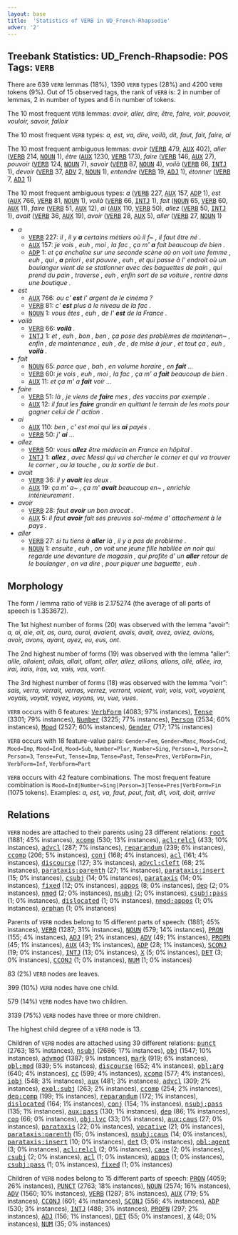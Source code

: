 ```yaml
---
layout: base
title:  'Statistics of VERB in UD_French-Rhapsodie'
udver: '2'
---
```


## Treebank Statistics: UD_French-Rhapsodie: POS Tags: `VERB`

There are 639 `VERB` lemmas (18%), 1390 `VERB` types (28%) and 4200 `VERB` tokens (9%).
Out of 15 observed tags, the rank of `VERB` is: 2 in number of lemmas, 2 in number of types and 6 in number of tokens.

The 10 most frequent `VERB` lemmas: <em>avoir, aller, dire, être, faire, voir, pouvoir, vouloir, savoir, falloir</em>

The 10 most frequent `VERB` types:  <em>a, est, va, dire, voilà, dit, faut, fait, faire, ai</em>

The 10 most frequent ambiguous lemmas: <em>avoir</em> (<tt><a href="fr_rhapsodie-pos-VERB.html">VERB</a></tt> 479, <tt><a href="fr_rhapsodie-pos-AUX.html">AUX</a></tt> 402), <em>aller</em> (<tt><a href="fr_rhapsodie-pos-VERB.html">VERB</a></tt> 214, <tt><a href="fr_rhapsodie-pos-NOUN.html">NOUN</a></tt> 1), <em>être</em> (<tt><a href="fr_rhapsodie-pos-AUX.html">AUX</a></tt> 1230, <tt><a href="fr_rhapsodie-pos-VERB.html">VERB</a></tt> 173), <em>faire</em> (<tt><a href="fr_rhapsodie-pos-VERB.html">VERB</a></tt> 146, <tt><a href="fr_rhapsodie-pos-AUX.html">AUX</a></tt> 27), <em>pouvoir</em> (<tt><a href="fr_rhapsodie-pos-VERB.html">VERB</a></tt> 124, <tt><a href="fr_rhapsodie-pos-NOUN.html">NOUN</a></tt> 7), <em>savoir</em> (<tt><a href="fr_rhapsodie-pos-VERB.html">VERB</a></tt> 87, <tt><a href="fr_rhapsodie-pos-NOUN.html">NOUN</a></tt> 4), <em>voilà</em> (<tt><a href="fr_rhapsodie-pos-VERB.html">VERB</a></tt> 66, <tt><a href="fr_rhapsodie-pos-INTJ.html">INTJ</a></tt> 1), <em>devoir</em> (<tt><a href="fr_rhapsodie-pos-VERB.html">VERB</a></tt> 37, <tt><a href="fr_rhapsodie-pos-ADV.html">ADV</a></tt> 2, <tt><a href="fr_rhapsodie-pos-NOUN.html">NOUN</a></tt> 1), <em>entendre</em> (<tt><a href="fr_rhapsodie-pos-VERB.html">VERB</a></tt> 19, <tt><a href="fr_rhapsodie-pos-ADJ.html">ADJ</a></tt> 1), <em>étonner</em> (<tt><a href="fr_rhapsodie-pos-VERB.html">VERB</a></tt> 7, <tt><a href="fr_rhapsodie-pos-ADJ.html">ADJ</a></tt> 1)

The 10 most frequent ambiguous types:  <em>a</em> (<tt><a href="fr_rhapsodie-pos-VERB.html">VERB</a></tt> 227, <tt><a href="fr_rhapsodie-pos-AUX.html">AUX</a></tt> 157, <tt><a href="fr_rhapsodie-pos-ADP.html">ADP</a></tt> 1), <em>est</em> (<tt><a href="fr_rhapsodie-pos-AUX.html">AUX</a></tt> 766, <tt><a href="fr_rhapsodie-pos-VERB.html">VERB</a></tt> 81, <tt><a href="fr_rhapsodie-pos-NOUN.html">NOUN</a></tt> 1), <em>voilà</em> (<tt><a href="fr_rhapsodie-pos-VERB.html">VERB</a></tt> 66, <tt><a href="fr_rhapsodie-pos-INTJ.html">INTJ</a></tt> 1), <em>fait</em> (<tt><a href="fr_rhapsodie-pos-NOUN.html">NOUN</a></tt> 65, <tt><a href="fr_rhapsodie-pos-VERB.html">VERB</a></tt> 60, <tt><a href="fr_rhapsodie-pos-AUX.html">AUX</a></tt> 11), <em>faire</em> (<tt><a href="fr_rhapsodie-pos-VERB.html">VERB</a></tt> 51, <tt><a href="fr_rhapsodie-pos-AUX.html">AUX</a></tt> 12), <em>ai</em> (<tt><a href="fr_rhapsodie-pos-AUX.html">AUX</a></tt> 110, <tt><a href="fr_rhapsodie-pos-VERB.html">VERB</a></tt> 50), <em>allez</em> (<tt><a href="fr_rhapsodie-pos-VERB.html">VERB</a></tt> 50, <tt><a href="fr_rhapsodie-pos-INTJ.html">INTJ</a></tt> 1), <em>avait</em> (<tt><a href="fr_rhapsodie-pos-VERB.html">VERB</a></tt> 36, <tt><a href="fr_rhapsodie-pos-AUX.html">AUX</a></tt> 19), <em>avoir</em> (<tt><a href="fr_rhapsodie-pos-VERB.html">VERB</a></tt> 28, <tt><a href="fr_rhapsodie-pos-AUX.html">AUX</a></tt> 5), <em>aller</em> (<tt><a href="fr_rhapsodie-pos-VERB.html">VERB</a></tt> 27, <tt><a href="fr_rhapsodie-pos-NOUN.html">NOUN</a></tt> 1)


* <em>a</em>
  * <tt><a href="fr_rhapsodie-pos-VERB.html">VERB</a></tt> 227: <em>il , il y <b>a</b> certains métiers où il f~ , il faut être né .</em>
  * <tt><a href="fr_rhapsodie-pos-AUX.html">AUX</a></tt> 157: <em>je vois , euh , moi , la fac , ça m' <b>a</b> fait beaucoup de bien .</em>
  * <tt><a href="fr_rhapsodie-pos-ADP.html">ADP</a></tt> 1: <em>et ça enchaîne sur une seconde scène où on voit une femme , euh , qui , <b>a</b> priori , est pauvre , euh , et qui passe à l' endroit où un boulanger vient de se stationner avec des baguettes de pain , qui prend du pain , traverse , euh , enfin sort de sa voiture , rentre dans une boutique .</em>
* <em>est</em>
  * <tt><a href="fr_rhapsodie-pos-AUX.html">AUX</a></tt> 766: <em>ou c' <b>est</b> l' argent de le cinéma ?</em>
  * <tt><a href="fr_rhapsodie-pos-VERB.html">VERB</a></tt> 81: <em>c' <b>est</b> plus à le niveau de la fac .</em>
  * <tt><a href="fr_rhapsodie-pos-NOUN.html">NOUN</a></tt> 1: <em>vous êtes , euh , de l' <b>est</b> de la France .</em>
* <em>voilà</em>
  * <tt><a href="fr_rhapsodie-pos-VERB.html">VERB</a></tt> 66: <em><b>voilà</b> .</em>
  * <tt><a href="fr_rhapsodie-pos-INTJ.html">INTJ</a></tt> 1: <em>et , euh , bon , ben , ça pose des problèmes de maintenan~ , enfin , de maintenance , euh , de , de mise à jour , et tout ça , euh , <b>voilà</b> .</em>
* <em>fait</em>
  * <tt><a href="fr_rhapsodie-pos-NOUN.html">NOUN</a></tt> 65: <em>parce que , bah , en volume horaire , en <b>fait</b> …</em>
  * <tt><a href="fr_rhapsodie-pos-VERB.html">VERB</a></tt> 60: <em>je vois , euh , moi , la fac , ça m' a <b>fait</b> beaucoup de bien .</em>
  * <tt><a href="fr_rhapsodie-pos-AUX.html">AUX</a></tt> 11: <em>et ça m' a <b>fait</b> voir …</em>
* <em>faire</em>
  * <tt><a href="fr_rhapsodie-pos-VERB.html">VERB</a></tt> 51: <em>là , je viens de <b>faire</b> mes , des vaccins par exemple .</em>
  * <tt><a href="fr_rhapsodie-pos-AUX.html">AUX</a></tt> 12: <em>il faut les <b>faire</b> grandir en quittant le terrain de les mots pour gagner celui de l' action .</em>
* <em>ai</em>
  * <tt><a href="fr_rhapsodie-pos-AUX.html">AUX</a></tt> 110: <em>ben , c' est moi qui les <b>ai</b> payés .</em>
  * <tt><a href="fr_rhapsodie-pos-VERB.html">VERB</a></tt> 50: <em>j' <b>ai</b> …</em>
* <em>allez</em>
  * <tt><a href="fr_rhapsodie-pos-VERB.html">VERB</a></tt> 50: <em>vous <b>allez</b> être médecin en France en hôpital .</em>
  * <tt><a href="fr_rhapsodie-pos-INTJ.html">INTJ</a></tt> 1: <em><b>allez</b> , avec Messi qui va chercher le corner et qui va trouver le corner , ou la touche , ou la sortie de but .</em>
* <em>avait</em>
  * <tt><a href="fr_rhapsodie-pos-VERB.html">VERB</a></tt> 36: <em>il y <b>avait</b> les deux .</em>
  * <tt><a href="fr_rhapsodie-pos-AUX.html">AUX</a></tt> 19: <em>ça m' a~ , ça m' <b>avait</b> beaucoup en~ , enrichie intérieurement .</em>
* <em>avoir</em>
  * <tt><a href="fr_rhapsodie-pos-VERB.html">VERB</a></tt> 28: <em>faut <b>avoir</b> un bon avocat .</em>
  * <tt><a href="fr_rhapsodie-pos-AUX.html">AUX</a></tt> 5: <em>il faut <b>avoir</b> fait ses preuves soi-même d' attachement à le pays .</em>
* <em>aller</em>
  * <tt><a href="fr_rhapsodie-pos-VERB.html">VERB</a></tt> 27: <em>si tu tiens à <b>aller</b> là , il y a pas de problème .</em>
  * <tt><a href="fr_rhapsodie-pos-NOUN.html">NOUN</a></tt> 1: <em>ensuite , euh , on voit une jeune fille habillée en noir qui regarde une devanture de magasin , qui profite d' un <b>aller</b> retour de le boulanger , on va dire , pour piquer une baguette , euh .</em>

## Morphology

The form / lemma ratio of `VERB` is 2.175274 (the average of all parts of speech is 1.353672).

The 1st highest number of forms (20) was observed with the lemma “avoir”: <em>a, ai, aie, ait, as, aura, aurai, avaient, avais, avait, avez, aviez, avions, avoir, avons, ayant, ayez, eu, eus, ont</em>.

The 2nd highest number of forms (19) was observed with the lemma “aller”: <em>aille, allaient, allais, allait, allant, aller, allez, allions, allons, allé, allée, ira, irai, irais, iras, va, vais, vas, vont</em>.

The 3rd highest number of forms (18) was observed with the lemma “voir”: <em>sais, verra, verrait, verras, verrez, verront, voient, voir, vois, voit, voyaient, voyais, voyait, voyez, voyons, vu, vue, vues</em>.

`VERB` occurs with 6 features: <tt><a href="fr_rhapsodie-feat-VerbForm.html">VerbForm</a></tt> (4083; 97% instances), <tt><a href="fr_rhapsodie-feat-Tense.html">Tense</a></tt> (3301; 79% instances), <tt><a href="fr_rhapsodie-feat-Number.html">Number</a></tt> (3225; 77% instances), <tt><a href="fr_rhapsodie-feat-Person.html">Person</a></tt> (2534; 60% instances), <tt><a href="fr_rhapsodie-feat-Mood.html">Mood</a></tt> (2527; 60% instances), <tt><a href="fr_rhapsodie-feat-Gender.html">Gender</a></tt> (717; 17% instances)

`VERB` occurs with 18 feature-value pairs: `Gender=Fem`, `Gender=Masc`, `Mood=Cnd`, `Mood=Imp`, `Mood=Ind`, `Mood=Sub`, `Number=Plur`, `Number=Sing`, `Person=1`, `Person=2`, `Person=3`, `Tense=Fut`, `Tense=Imp`, `Tense=Past`, `Tense=Pres`, `VerbForm=Fin`, `VerbForm=Inf`, `VerbForm=Part`

`VERB` occurs with 42 feature combinations.
The most frequent feature combination is `Mood=Ind|Number=Sing|Person=3|Tense=Pres|VerbForm=Fin` (1075 tokens).
Examples: <em>a, est, va, faut, peut, fait, dit, voit, doit, arrive</em>


## Relations

`VERB` nodes are attached to their parents using 23 different relations: <tt><a href="fr_rhapsodie-dep-root.html">root</a></tt> (1881; 45% instances), <tt><a href="fr_rhapsodie-dep-xcomp.html">xcomp</a></tt> (530; 13% instances), <tt><a href="fr_rhapsodie-dep-acl-relcl.html">acl:relcl</a></tt> (433; 10% instances), <tt><a href="fr_rhapsodie-dep-advcl.html">advcl</a></tt> (287; 7% instances), <tt><a href="fr_rhapsodie-dep-reparandum.html">reparandum</a></tt> (239; 6% instances), <tt><a href="fr_rhapsodie-dep-ccomp.html">ccomp</a></tt> (206; 5% instances), <tt><a href="fr_rhapsodie-dep-conj.html">conj</a></tt> (168; 4% instances), <tt><a href="fr_rhapsodie-dep-acl.html">acl</a></tt> (161; 4% instances), <tt><a href="fr_rhapsodie-dep-discourse.html">discourse</a></tt> (127; 3% instances), <tt><a href="fr_rhapsodie-dep-advcl-cleft.html">advcl:cleft</a></tt> (68; 2% instances), <tt><a href="fr_rhapsodie-dep-parataxis-parenth.html">parataxis:parenth</a></tt> (27; 1% instances), <tt><a href="fr_rhapsodie-dep-parataxis-insert.html">parataxis:insert</a></tt> (15; 0% instances), <tt><a href="fr_rhapsodie-dep-csubj.html">csubj</a></tt> (14; 0% instances), <tt><a href="fr_rhapsodie-dep-parataxis.html">parataxis</a></tt> (14; 0% instances), <tt><a href="fr_rhapsodie-dep-fixed.html">fixed</a></tt> (12; 0% instances), <tt><a href="fr_rhapsodie-dep-appos.html">appos</a></tt> (8; 0% instances), <tt><a href="fr_rhapsodie-dep-dep.html">dep</a></tt> (2; 0% instances), <tt><a href="fr_rhapsodie-dep-nmod.html">nmod</a></tt> (2; 0% instances), <tt><a href="fr_rhapsodie-dep-nsubj.html">nsubj</a></tt> (2; 0% instances), <tt><a href="fr_rhapsodie-dep-csubj-pass.html">csubj:pass</a></tt> (1; 0% instances), <tt><a href="fr_rhapsodie-dep-dislocated.html">dislocated</a></tt> (1; 0% instances), <tt><a href="fr_rhapsodie-dep-nmod-appos.html">nmod:appos</a></tt> (1; 0% instances), <tt><a href="fr_rhapsodie-dep-orphan.html">orphan</a></tt> (1; 0% instances)

Parents of `VERB` nodes belong to 15 different parts of speech:  (1881; 45% instances), <tt><a href="fr_rhapsodie-pos-VERB.html">VERB</a></tt> (1287; 31% instances), <tt><a href="fr_rhapsodie-pos-NOUN.html">NOUN</a></tt> (579; 14% instances), <tt><a href="fr_rhapsodie-pos-PRON.html">PRON</a></tt> (155; 4% instances), <tt><a href="fr_rhapsodie-pos-ADJ.html">ADJ</a></tt> (91; 2% instances), <tt><a href="fr_rhapsodie-pos-ADV.html">ADV</a></tt> (49; 1% instances), <tt><a href="fr_rhapsodie-pos-PROPN.html">PROPN</a></tt> (45; 1% instances), <tt><a href="fr_rhapsodie-pos-AUX.html">AUX</a></tt> (43; 1% instances), <tt><a href="fr_rhapsodie-pos-ADP.html">ADP</a></tt> (28; 1% instances), <tt><a href="fr_rhapsodie-pos-SCONJ.html">SCONJ</a></tt> (19; 0% instances), <tt><a href="fr_rhapsodie-pos-INTJ.html">INTJ</a></tt> (13; 0% instances), <tt><a href="fr_rhapsodie-pos-X.html">X</a></tt> (5; 0% instances), <tt><a href="fr_rhapsodie-pos-DET.html">DET</a></tt> (3; 0% instances), <tt><a href="fr_rhapsodie-pos-CCONJ.html">CCONJ</a></tt> (1; 0% instances), <tt><a href="fr_rhapsodie-pos-NUM.html">NUM</a></tt> (1; 0% instances)

83 (2%) `VERB` nodes are leaves.

399 (10%) `VERB` nodes have one child.

579 (14%) `VERB` nodes have two children.

3139 (75%) `VERB` nodes have three or more children.

The highest child degree of a `VERB` node is 13.

Children of `VERB` nodes are attached using 39 different relations: <tt><a href="fr_rhapsodie-dep-punct.html">punct</a></tt> (2763; 18% instances), <tt><a href="fr_rhapsodie-dep-nsubj.html">nsubj</a></tt> (2686; 17% instances), <tt><a href="fr_rhapsodie-dep-obj.html">obj</a></tt> (1547; 10% instances), <tt><a href="fr_rhapsodie-dep-advmod.html">advmod</a></tt> (1387; 9% instances), <tt><a href="fr_rhapsodie-dep-mark.html">mark</a></tt> (919; 6% instances), <tt><a href="fr_rhapsodie-dep-obl-mod.html">obl:mod</a></tt> (839; 5% instances), <tt><a href="fr_rhapsodie-dep-discourse.html">discourse</a></tt> (652; 4% instances), <tt><a href="fr_rhapsodie-dep-obl-arg.html">obl:arg</a></tt> (640; 4% instances), <tt><a href="fr_rhapsodie-dep-cc.html">cc</a></tt> (599; 4% instances), <tt><a href="fr_rhapsodie-dep-xcomp.html">xcomp</a></tt> (577; 4% instances), <tt><a href="fr_rhapsodie-dep-iobj.html">iobj</a></tt> (548; 3% instances), <tt><a href="fr_rhapsodie-dep-aux.html">aux</a></tt> (481; 3% instances), <tt><a href="fr_rhapsodie-dep-advcl.html">advcl</a></tt> (309; 2% instances), <tt><a href="fr_rhapsodie-dep-expl-subj.html">expl:subj</a></tt> (263; 2% instances), <tt><a href="fr_rhapsodie-dep-ccomp.html">ccomp</a></tt> (254; 2% instances), <tt><a href="fr_rhapsodie-dep-dep-comp.html">dep:comp</a></tt> (199; 1% instances), <tt><a href="fr_rhapsodie-dep-reparandum.html">reparandum</a></tt> (172; 1% instances), <tt><a href="fr_rhapsodie-dep-dislocated.html">dislocated</a></tt> (164; 1% instances), <tt><a href="fr_rhapsodie-dep-conj.html">conj</a></tt> (154; 1% instances), <tt><a href="fr_rhapsodie-dep-nsubj-pass.html">nsubj:pass</a></tt> (135; 1% instances), <tt><a href="fr_rhapsodie-dep-aux-pass.html">aux:pass</a></tt> (130; 1% instances), <tt><a href="fr_rhapsodie-dep-dep.html">dep</a></tt> (86; 1% instances), <tt><a href="fr_rhapsodie-dep-cop.html">cop</a></tt> (66; 0% instances), <tt><a href="fr_rhapsodie-dep-obj-lvc.html">obj:lvc</a></tt> (33; 0% instances), <tt><a href="fr_rhapsodie-dep-aux-caus.html">aux:caus</a></tt> (27; 0% instances), <tt><a href="fr_rhapsodie-dep-parataxis.html">parataxis</a></tt> (22; 0% instances), <tt><a href="fr_rhapsodie-dep-vocative.html">vocative</a></tt> (21; 0% instances), <tt><a href="fr_rhapsodie-dep-parataxis-parenth.html">parataxis:parenth</a></tt> (15; 0% instances), <tt><a href="fr_rhapsodie-dep-nsubj-caus.html">nsubj:caus</a></tt> (14; 0% instances), <tt><a href="fr_rhapsodie-dep-parataxis-insert.html">parataxis:insert</a></tt> (10; 0% instances), <tt><a href="fr_rhapsodie-dep-det.html">det</a></tt> (3; 0% instances), <tt><a href="fr_rhapsodie-dep-obl-agent.html">obl:agent</a></tt> (3; 0% instances), <tt><a href="fr_rhapsodie-dep-acl-relcl.html">acl:relcl</a></tt> (2; 0% instances), <tt><a href="fr_rhapsodie-dep-case.html">case</a></tt> (2; 0% instances), <tt><a href="fr_rhapsodie-dep-csubj.html">csubj</a></tt> (2; 0% instances), <tt><a href="fr_rhapsodie-dep-acl.html">acl</a></tt> (1; 0% instances), <tt><a href="fr_rhapsodie-dep-appos.html">appos</a></tt> (1; 0% instances), <tt><a href="fr_rhapsodie-dep-csubj-pass.html">csubj:pass</a></tt> (1; 0% instances), <tt><a href="fr_rhapsodie-dep-fixed.html">fixed</a></tt> (1; 0% instances)

Children of `VERB` nodes belong to 15 different parts of speech: <tt><a href="fr_rhapsodie-pos-PRON.html">PRON</a></tt> (4059; 26% instances), <tt><a href="fr_rhapsodie-pos-PUNCT.html">PUNCT</a></tt> (2763; 18% instances), <tt><a href="fr_rhapsodie-pos-NOUN.html">NOUN</a></tt> (2574; 16% instances), <tt><a href="fr_rhapsodie-pos-ADV.html">ADV</a></tt> (1560; 10% instances), <tt><a href="fr_rhapsodie-pos-VERB.html">VERB</a></tt> (1287; 8% instances), <tt><a href="fr_rhapsodie-pos-AUX.html">AUX</a></tt> (719; 5% instances), <tt><a href="fr_rhapsodie-pos-CCONJ.html">CCONJ</a></tt> (601; 4% instances), <tt><a href="fr_rhapsodie-pos-SCONJ.html">SCONJ</a></tt> (556; 4% instances), <tt><a href="fr_rhapsodie-pos-ADP.html">ADP</a></tt> (530; 3% instances), <tt><a href="fr_rhapsodie-pos-INTJ.html">INTJ</a></tt> (488; 3% instances), <tt><a href="fr_rhapsodie-pos-PROPN.html">PROPN</a></tt> (297; 2% instances), <tt><a href="fr_rhapsodie-pos-ADJ.html">ADJ</a></tt> (156; 1% instances), <tt><a href="fr_rhapsodie-pos-DET.html">DET</a></tt> (55; 0% instances), <tt><a href="fr_rhapsodie-pos-X.html">X</a></tt> (48; 0% instances), <tt><a href="fr_rhapsodie-pos-NUM.html">NUM</a></tt> (35; 0% instances)

